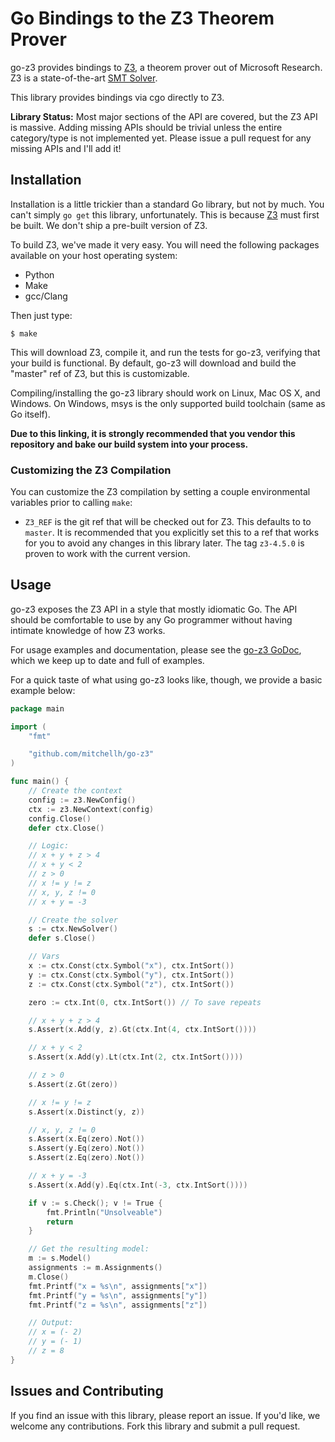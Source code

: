 # Go Bindings to the Z3 Theorem Prover

go-z3 provides bindings to [Z3](https://github.com/Z3Prover/z3), a
theorem prover out of Microsoft Research. Z3 is a state-of-the-art
[SMT Solver](https://en.wikipedia.org/wiki/Satisfiability_modulo_theories).

This library provides bindings via cgo directly to Z3.

**Library Status:** Most major sections of the API are covered, but the
Z3 API is massive. Adding missing APIs should be trivial unless the
entire category/type is not implemented yet. Please issue a pull request
for any missing APIs and I'll add it!

## Installation

Installation is a little trickier than a standard Go library, but not
by much. You can't simply `go get` this library, unfortunately. This is
because [Z3](https://github.com/Z3Prover/z3) must first be built. We
don't ship a pre-built version of Z3.

To build Z3, we've made it very easy. You will need the following packages
available on your host operating system:

* Python
* Make
* gcc/Clang

Then just type:

```
$ make
```

This will download Z3, compile it, and run the tests for go-z3,
verifying that your build is functional. By default, go-z3 will download
and build the "master" ref of Z3, but this is customizable.

Compiling/installing the go-z3 library should work on Linux, Mac OS X,
and Windows. On Windows, msys is the only supported build toolchain (same
as Go itself).

**Due to this linking, it is strongly recommended that you vendor this
repository and bake our build system into your process.**

### Customizing the Z3 Compilation

You can customize the Z3 compilation by setting a couple environmental
variables prior to calling `make`:

  * `Z3_REF` is the git ref that will be checked out for Z3. This
    defaults to to `master`. It is recommended that you
    explicitly set this to a ref that works for you to avoid any changes
    in this library later. The tag `z3-4.5.0` is proven to work with 
    the current version. 

## Usage

go-z3 exposes the Z3 API in a style that mostly idiomatic Go. The API
should be comfortable to use by any Go programmer without having intimate
knowledge of how Z3 works.

For usage examples and documentation, please see the
[go-z3 GoDoc](http://godoc.org/github.com/mitchellh/go-z3), which
we keep up to date and full of examples.

For a quick taste of what using go-z3 looks like, though, we provide
a basic example below:

```go
package main

import (
	"fmt"

	"github.com/mitchellh/go-z3"
)

func main() {
	// Create the context
	config := z3.NewConfig()
	ctx := z3.NewContext(config)
	config.Close()
	defer ctx.Close()

	// Logic:
	// x + y + z > 4
	// x + y < 2
	// z > 0
	// x != y != z
	// x, y, z != 0
	// x + y = -3

	// Create the solver
	s := ctx.NewSolver()
	defer s.Close()

	// Vars
	x := ctx.Const(ctx.Symbol("x"), ctx.IntSort())
	y := ctx.Const(ctx.Symbol("y"), ctx.IntSort())
	z := ctx.Const(ctx.Symbol("z"), ctx.IntSort())

	zero := ctx.Int(0, ctx.IntSort()) // To save repeats

	// x + y + z > 4
	s.Assert(x.Add(y, z).Gt(ctx.Int(4, ctx.IntSort())))

	// x + y < 2
	s.Assert(x.Add(y).Lt(ctx.Int(2, ctx.IntSort())))

	// z > 0
	s.Assert(z.Gt(zero))

	// x != y != z
	s.Assert(x.Distinct(y, z))

	// x, y, z != 0
	s.Assert(x.Eq(zero).Not())
	s.Assert(y.Eq(zero).Not())
	s.Assert(z.Eq(zero).Not())

	// x + y = -3
	s.Assert(x.Add(y).Eq(ctx.Int(-3, ctx.IntSort())))

	if v := s.Check(); v != True {
		fmt.Println("Unsolveable")
		return
	}

	// Get the resulting model:
	m := s.Model()
	assignments := m.Assignments()
	m.Close()
	fmt.Printf("x = %s\n", assignments["x"])
	fmt.Printf("y = %s\n", assignments["y"])
	fmt.Printf("z = %s\n", assignments["z"])

	// Output:
	// x = (- 2)
	// y = (- 1)
	// z = 8
}
```

## Issues and Contributing

If you find an issue with this library, please report an issue. If you'd like,
we welcome any contributions. Fork this library and submit a pull request.
